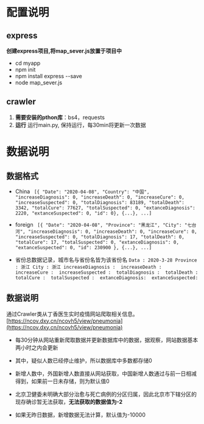 # **配置说明** #

## express ##

**创建express项目,将map_sever.js放置于项目中**

- cd myapp
- npm init
- npm install express --save
- node map_sever.js

## crawler ##

1. **需要安装的pthon库**：bs4，requests
2. **运行** 运行main.py, 保持运行，每30min将更新一次数据

  
# **数据说明** #


## 数据格式  ##

- China
`
       [{ "Date": "2020-04-08",
        "Country": "中国",
        "increaseDiagnosis": 0,
        "increaseDeath": 0,
        "increaseCure": 0,
        "increaseSuspected": 0,
        "totalDiagnosis": 83189,
        "totalDeath": 3342,
        "totalCure": 77627,
        "totalSuspected": 0,
        "extanceDiagnosis": 2220,
        "extanceSuspected": 0,
        "id": 0},
         {...},
         ...]`

- foreign
    `
    [{
        "Date": "2020-04-08",
        "Province": "黑龙江",
        "City": "七台河",
        "increaseDiagnosis": 0,
        "increaseDeath": 0,
        "increaseCure": 0,
        "increaseSuspected": 0,
        "totalDiagnosis": 17,
        "totalDeath": 0,
        "totalCure": 17,
        "totalSuspected": 0,
        "extanceDiagnosis": 0,
        "extanceSuspected": 0,
        "id": 230900
    },
    {...},
    ...]`

- 省份总数据记录，城市名与省份名皆为该省份名
   ` Data : 2020-3-28
				Province : 浙江
				City : 浙江
				increaseDiagnosis : 
				increaseDeath : 
				increaseCure : 
				increaseSuspected : 
				totalDiagnosis : 
				totalDeath : 
				totalCure : 
				totalSuspected : 
				extanceDiagnosis: 
				extanceSuspected: `


## 数据说明 ##
通过Crawler类从丁香医生实时疫情网站爬取相关信息。
[https://ncov.dxy.cn/ncovh5/view/pneumonia](https://ncov.dxy.cn/ncovh5/view/pneumonia)



- 每30分钟从网站重新爬取数据并更新数据库中的数据，据观察，网站数据基本两小时之内会更新



- 其中，疑似人数已经停止维护，所以数据库中多数都存储0


- 新增人数中，外国新增人数直接从网站获取，中国新增人数通过与前一日相减得到，如果前一日未存储，则为默认值0

- 北京卫健委未明确大部分治愈与死亡病例的分区归属，因此北京市下辖分区的现存确诊暂无法获取，**无法获取的数据值为-2**

- 如果无昨日数据，新增数据无法计算，默认值为-10000
